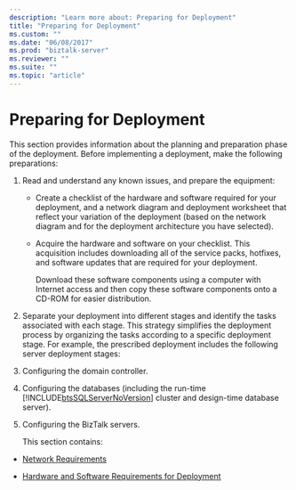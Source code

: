 ```yaml
---
description: "Learn more about: Preparing for Deployment"
title: "Preparing for Deployment"
ms.custom: ""
ms.date: "06/08/2017"
ms.prod: "biztalk-server"
ms.reviewer: ""
ms.suite: ""
ms.topic: "article"
---
```

# Preparing for Deployment
This section provides information about the planning and preparation phase of the deployment. Before implementing a deployment, make the following preparations:  
  
1. Read and understand any known issues, and prepare the equipment:  
  
   -   Create a checklist of the hardware and software required for your deployment, and a network diagram and deployment worksheet that reflect your variation of the deployment (based on the network diagram and for the deployment architecture you have selected).  
  
   -   Acquire the hardware and software on your checklist. This acquisition includes downloading all of the service packs, hotfixes, and software updates that are required for your deployment.  
  
        Download these software components using a computer with Internet access and then copy these software components onto a CD-ROM for easier distribution.  
  
2. Separate your deployment into different stages and identify the tasks associated with each stage. This strategy simplifies the deployment process by organizing the tasks according to a specific deployment stage. For example, the prescribed deployment includes the following server deployment stages:  
  
3. Configuring the domain controller.  
  
4. Configuring the databases (including the run-time [!INCLUDE[btsSQLServerNoVersion](../../includes/btssqlservernoversion-md.md)] cluster and design-time database server).  
  
5. Configuring the BizTalk servers.  
  
   This section contains:  
  
-   [Network Requirements](../../adapters-and-accelerators/accelerator-swift/network-requirements.md)  
  
-   [Hardware and Software Requirements for Deployment](../../adapters-and-accelerators/accelerator-swift/hardware-and-software-requirements-for-deployment.md)
